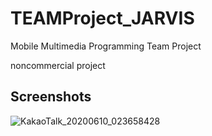 # TEAMProject_JARVIS
Mobile Multimedia Programming Team Project

noncommercial project


Screenshots
-----------
![KakaoTalk_20200610_023658428](https://user-images.githubusercontent.com/58906637/84181384-cfcec280-aac3-11ea-9f29-40fac2db0cc0.jpg)

